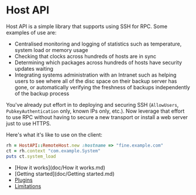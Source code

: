 
# Host API

Host API is a simple library that supports using SSH for RPC.  Some examples of use are:

  + Centralised monitoring and logging of statistics such as temperature, system load or memory usage
  + Checking that clocks across hundreds of hosts are in sync
  + Determining which packages across hundreds of hosts have security updates waiting
  + Integrating systems administration with an Intranet such as helping users to see where all of the disc space on their backup server has gone, or automatically verifying the freshness of backups independently of the backup process

You've already put effort in to deploying and securing SSH (`AllowUsers`, `PubkeyAuthentication` only, known IPs only, etc.).  Now leverage that effort to use RPC without having to secure a new transport or install a web server just to use HTTPS.

Here's what it's like to use on the client:

```ruby
rh = HostAPI::RemoteHost.new :hostname => "fine.example.com"
ct = rh.context "com.example.System"
puts ct.system_load
```

 + [How it works](doc/How it works.md)
 + [Getting started](doc/Getting started.md)
 + [Plugins](doc/Plugins.md)
 + [Limitations](doc/Limitations.md)

